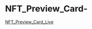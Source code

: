# NFT_Preview_Card-

<a href="https://nft-previewcardcomponent.netlify.app/" target="new">NFT_Preview_Card_Live</a>
